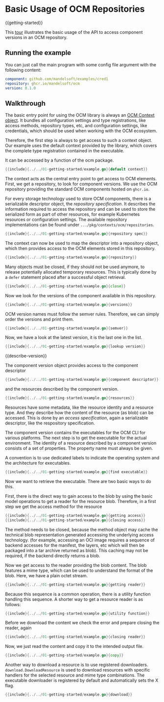 # Basic Usage of OCM Repositories
{{getting-started}}

This [tour](example.go) illustrates the basic usage of the API to
access component versions in an OCM repository.

## Running the example

You can just call the main program with some config file argument
with the following content:

```yaml
component: github.com/mandelsoft/examples/cred1
repository: ghcr.io/mandelsoft/ocm
version: 0.1.0
```

## Walkthrough

The basic entry point for using the OCM library is always
an [OCM Context object](../../contexts.md). It bundles all
configuration settings and type registrations, like
access methods, repository types, etc, and
configuration settings, like credentials,
which should be used when working with the OCM
ecosystem.

Therefore, the first step is always to get access to such
a context object. Our example uses the default context
provided by the library, which covers the complete
type registration contained in the executable.

It can be accessed by a function of the ocm package.

```go
{{include}{../../01-getting-started/example.go}{default context}}
```

The context acts as the central entry
point to get access to OCM elements.
First, we get a repository, to look for
component versions. We use the OCM
repository providing the standard OCM
components hosted on `ghcr.io`.

For every storage technology used to store
OCM components, there is a serializable
descriptor object, the *repository specification*.
It describes the information required to access
the repository and can be used to store the serialized
form as part of other resources, for example
Kubernetes resources or configuration settings.
The available repository implementations can be found
under `.../pkg/contexts/ocm/repositories`.

```go
{{include}{../../01-getting-started/example.go}{repository spec}}
```

The context can now be used to map the descriptor
into a repository object, which then provides access
to the OCM elements stored in this repository.

```go
{{include}{../../01-getting-started/example.go}{repository}}
```

Many objects must be closed, if they should not be used
anymore, to release potentially allocated temporary resources.
This is typically done by a `defer` statement placed after a
successful object retrieval.

```go
{{include}{../../01-getting-started/example.go}{close}}
```

Now we look for the versions of the component
available in this repository.

```go
{{include}{../../01-getting-started/example.go}{versions}}
```

OCM version names must follow the semver rules.
Therefore, we can simply order the versions and print them.

```go
{{include}{../../01-getting-started/example.go}{semver}}
```

Now, we have a look at the latest version, it is
the last one in the list.

```go
{{include}{../../01-getting-started/example.go}{lookup version}}
```

{{describe-version}}

The component version object provides access
to the component descriptor

```go
{{include}{../../01-getting-started/example.go}{component descriptor}}
```

and the resources described by the component version.

```go
{{include}{../../01-getting-started/example.go}{resources}}
```

Resources have some metadata, like the resource identity and a resource type.
And they describe how the content of the resource (as blob) can be accessed.
This is done by an *access specification*, again a serializable descriptor,
like the respository specification.

The component version contains the executables for the OCM CLI
for various platforms. The next step is to
get the executable for the actual environment.
The identity of a resource described by a component version
consists of a set of properties. The property name must
always be given.

A convention is to use dedicated labels to indicate the operating system
and the architecture for executables.

```go
{{include}{../../01-getting-started/example.go}{find executable}}
```

Now we want to retrieve the executable. There are two basic ways
to do this.

First, there is the direct way to gain access to the blob by using
the basic model operations to get a reader for the resource blob.
Therefore, in a first step we get the access method for the resource

```go
{{include}{../../01-getting-started/example.go}{getting access}}
{{include}{../../01-getting-started/example.go}{closing access}}
```

The method needs to be closed, because the method
object may cache the technical blob representation
generated accessing the underlying access technology.
(for example, accessing an OCI image requires a sequence of
backend accesses for the manifest, the layers, etc which will
then be packaged into a tar archive returned as blob).
This caching may not be required, if the backend directly
returns a blob.

Now we get access to the reader providing the blob content.
The blob features a mime type, which can be used to understand
the format of the blob. Here, we have a plain octet stream.

```go
{{include}{../../01-getting-started/example.go}{getting reader}}
```

Because this sequence is a common operation, there is a
utility function handling this sequence. A shorter way to get
a resource reader is as follows:

```go
{{include}{../../01-getting-started/example.go}{utility function}}
```

Before we download the content we check the error and prepare
closing the reader, again

```go
{{include}{../../01-getting-started/example.go}{closing reader}}
```

Now, we just read the content and copy it to the intended 
output file.

```go
{{include}{../../01-getting-started/example.go}{copy}}
```

Another way to download a resource is to use registered downloaders.
`download.DownloadResource` is used to download resources with specific handlers for the
selected resource and mime type combinations.
The executable downloader is registered by default and automatically
sets the X flag.

```go
{{include}{../../01-getting-started/example.go}{download}}
```
